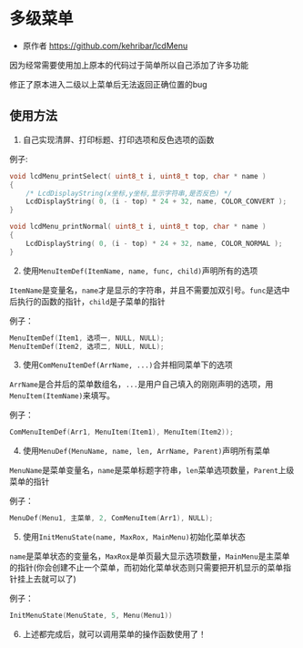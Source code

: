 # 多级菜单

* 原作者 https://github.com/kehribar/lcdMenu

因为经常需要使用加上原本的代码过于简单所以自己添加了许多功能

修正了原本进入二级以上菜单后无法返回正确位置的bug



## 使用方法

1. 自己实现清屏、打印标题、打印选项和反色选项的函数

例子:

```C
void lcdMenu_printSelect( uint8_t i, uint8_t top, char * name )
{
    /* LcdDisplayString(x坐标,y坐标,显示字符串,是否反色) */
	LcdDisplayString( 0, (i - top) * 24 + 32, name, COLOR_CONVERT );
}

void lcdMenu_printNormal( uint8_t i, uint8_t top, char * name )
{
	LcdDisplayString( 0, (i - top) * 24 + 32, name, COLOR_NORMAL );
}
```

2. 使用`MenuItemDef(ItemName, name, func, child)`声明所有的选项

`ItemName`是变量名，`name`才是显示的字符串，并且不需要加双引号。`func`是选中后执行的函数的指针，`child`是子菜单的指针

例子：

```c
MenuItemDef(Item1, 选项一, NULL, NULL);
MenuItemDef(Item2, 选项二, NULL, NULL);
```

3. 使用`ComMenuItemDef(ArrName, ...)`合并相同菜单下的选项

`ArrName`是合并后的菜单数组名，`...`是用户自己填入的刚刚声明的选项，用`MenuItem(ItemName)`来填写。

例子：

```C
ComMenuItemDef(Arr1, MenuItem(Item1), MenuItem(Item2));
```

4. 使用`MenuDef(MenuName, name, len, ArrName, Parent)`声明所有菜单

`MenuName`是菜单变量名，`name`是菜单标题字符串，`len`菜单选项数量，`Parent`上级菜单的指针

例子：

```c
MenuDef(Menu1, 主菜单, 2, ComMenuItem(Arr1), NULL);
```

5. 使用`InitMenuState(name, MaxRox, MainMenu)`初始化菜单状态

`name`是菜单状态的变量名，`MaxRox`是单页最大显示选项数量，`MainMenu`是主菜单的指针(你会创建不止一个菜单，而初始化菜单状态则只需要把开机显示的菜单指针挂上去就可以了)

例子：

```c
InitMenuState(MenuState, 5, Menu(Menu1))
```

6. 上述都完成后，就可以调用菜单的操作函数使用了！